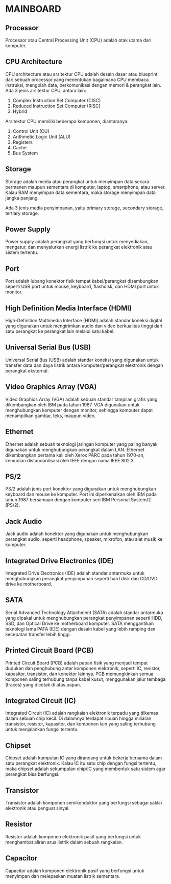 # MAINBOARD

## Processor

Processor atau Central Processing Unit (CPU) adalah otak utama dari komputer.

## CPU Architecture

CPU architecture atau arsitektur CPU adalah desain dasar atau blueprint dari sebuah processor.yang menentukan bagaimana CPU membaca instruksi, mengolah data, berkomunikasi dengan memori & perangkat lain. Ada 3 jenis arsitektur CPU, antara lain:

1. Complex Instruction Set Computer (CISC)
2. Reduced Instruction Set Computer (RISC)
3. Hybrid

Arsitektur CPU memiliki beberapa komponen, diantaranya:

1. Control Unit (CU)
2. Arithmetic Logic Unit (ALU)
3. Registers
4. Cache
5. Bus System

## Storage

Storage adalah media atau perangkat untuk menyimpan data secara permanen maupun sementara di komputer, laptop, smartphone, atau server. Kalau RAM menyimpan data sementara, maka storage menyimpan data jangka panjang.

Ada 3 jenis media penyimpanan, yaitu primary storage, secondary storage, tertiary storage.

## Power Supply

Power supply adalah perangkat yang berfungsi untuk menyediakan, mengatur, dan menyalurkan energi listrik ke perangkat elektronik atau sistem tertentu.

## Port

Port adalah lubang konektor fisik tempat kabel/perangkat disambungkan seperti USB port untuk mouse, keyboard, flashdisk, dan HDMI port untuk monitor.

## High Definition Media Interface (HDMI)

High-Definition Multimedia Interface (HDMI) adalah standar koneksi digital yang digunakan untuk mengirimkan audio dan video berkualitas tinggi dari satu perangkat ke perangkat lain melalui satu kabel.

## Universal Serial Bus (USB)

Universal Serial Bus (USB) adalah standar koneksi yang digunakan untuk transfer data dan daya listrik antara komputer/perangkat elektronik dengan perangkat eksternal.

## Video Graphics Array (VGA)

Video Graphics Array (VGA) adalah sebuah standar tampilan grafis yang dikembangkan oleh IBM pada tahun 1987. VGA digunakan untuk menghubungkan komputer dengan monitor, sehingga komputer dapat menampilkan gambar, teks, maupun video.

## Ethernet

Ethernet adalah sebuah teknologi jaringan komputer yang paling banyak digunakan untuk menghubungkan perangkat dalam LAN. Ethernet dikembangkan pertama kali oleh Xerox PARC pada tahun 1970-an, kemudian distandardisasi oleh IEEE dengan nama IEEE 802.3.

## PS/2

PS/2 adalah jenis port konektor yang digunakan untuk menghubungkan keyboard dan mouse ke komputer. Port ini diperkenalkan oleh IBM pada tahun 1987 bersamaan dengan komputer seri IBM Personal System/2 (PS/2).

## Jack Audio

Jack audio adalah konektor yang digunakan untuk menghubungkan perangkat audio, seperti headphone, speaker, mikrofon, atau alat musik ke komputer.

## Integrated Drive Electronics (IDE)

Integrated Drive Electronics (IDE) adalah standar antarmuka untuk menghubungkan perangkat penyimpanan seperti hard disk dan CD/DVD drive ke motherboard.

## SATA

Serial Advanced Technology Attachment (SATA) adalah standar antarmuka yang dipakai untuk menghubungkan perangkat penyimpanan seperti HDD, SSD, dan Optical Drive ke motherboard komputer. SATA menggantikan teknologi lama PATA (IDE) dengan desain kabel yang lebih ramping dan kecepatan transfer lebih tinggi.

## Printed Circuit Board (PCB)

Printed Circuit Board (PCB) adalah papan fisik yang menjadi tempat dudukan dan penghubung antar komponen elektronik, seperti IC, resistor, kapasitor, transistor, dan konektor lainnya. PCB memungkinkan semua komponen saling terhubung tanpa kabel kusut, menggunakan jalur tembaga (traces) yang dicetak di atas papan.

## Integrated Circuit (IC)

Integrated Circuit (IC) adalah rangkaian elektronik terpadu yang dikemas dalam sebuah chip kecil. Di dalamnya terdapat ribuan hingga miliaran transistor, resistor, kapasitor, dan komponen lain yang saling terhubung untuk menjalankan fungsi tertentu.

## Chipset

Chipset adalah kumpulan IC yang dirancang untuk bekerja bersama dalam satu perangkat elektronik. Kalau IC itu satu chip dengan fungsi tertentu, maka chipset adalah sekumpulan chip/IC yang membentuk satu sistem agar perangkat bisa berfungsi.

## Transistor

Transistor adalah komponen semikonduktor yang berfungsi sebagai saklar elektronik atau penguat sinyal.

## Resistor

Resistor adalah komponen elektronik pasif yang berfungsi untuk menghambat aliran arus listrik dalam sebuah rangkaian.

## Capacitor

Capacitor adalah komponen elektronik pasif yang berfungsi untuk menyimpan dan melepaskan muatan listrik sementara.